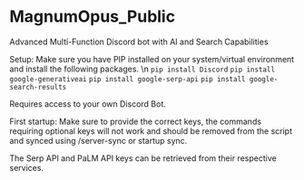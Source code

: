 # MagnumOpus_Public
Advanced Multi-Function Discord bot with AI and Search Capabilities

Setup:
Make sure you have PIP installed on your system/virtual environment and install the following packages. \n
`pip install Discord`
`pip install google-generativeai`
`pip install google-serp-api`
`pip install google-search-results`

Requires access to your own Discord Bot. 

First startup: Make sure to provide the correct keys, the commands requiring optional keys will not work and should be removed from the script and synced using /server-sync or startup sync.

The Serp API and PaLM API keys can be retrieved from their respective services.




